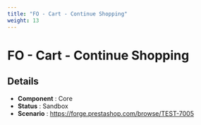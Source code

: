 ```yaml
---
title: "FO - Cart - Continue Shopping"
weight: 13
---
```


# FO - Cart - Continue Shopping
## Details
* **Component** : Core
* **Status** : Sandbox
* **Scenario** : https://forge.prestashop.com/browse/TEST-7005
